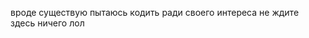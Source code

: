 вроде существую
пытаюсь кодить ради своего интереса
не ждите здесь ничего лол

<!---
ackylmyst/ackylmyst is a ✨ special ✨ repository because its `README.md` (this file) appears on your GitHub profile.
You can click the Preview link to take a look at your changes.
--->
